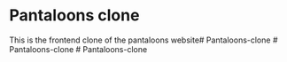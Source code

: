 # Pantaloons clone
This is the frontend clone of the pantaloons website#   P a n t a l o o n s - c l o n e  
 #   P a n t a l o o n s - c l o n e  
 #   P a n t a l o o n s - c l o n e  
 